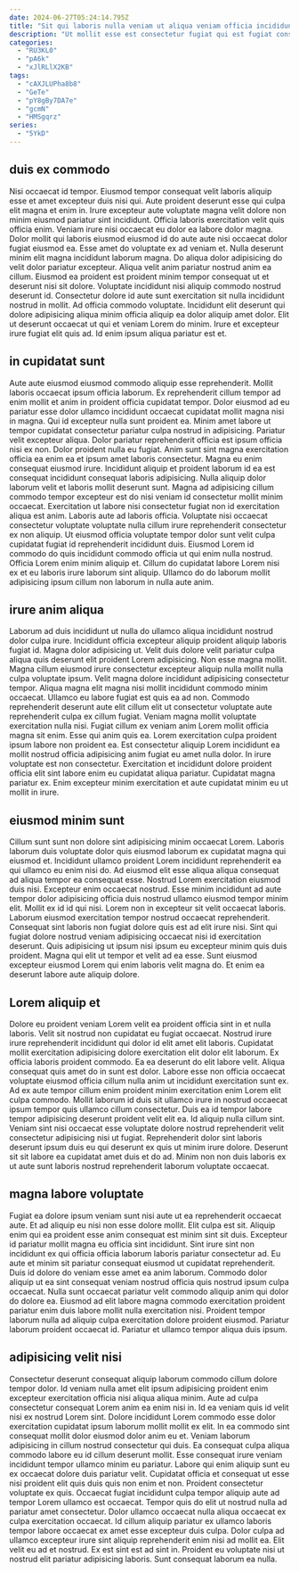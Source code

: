 ```yaml
---
date: 2024-06-27T05:24:14.795Z
title: "Sit qui laboris nulla veniam ut aliqua veniam officia incididunt sit veniam in adipisicing nulla."
description: "Ut mollit esse est consectetur fugiat qui est fugiat consectetur. Ex consectetur aliquip nostrud cillum ea enim non enim laboris eu labore."
categories:
  - "RU3KL0"
  - "pA6k"
  - "xJlRLlX2KB"
tags:
  - "cAXJLUPha8b8"
  - "GeTe"
  - "pY8gBy7DA7e"
  - "gcmN"
  - "HMSgqrz"
series:
  - "5YkD"
---
```



## duis ex commodo

Nisi occaecat id tempor. Eiusmod tempor consequat velit laboris aliquip esse et amet excepteur duis nisi qui. Aute proident deserunt esse qui culpa elit magna et enim in. Irure excepteur aute voluptate magna velit dolore non minim eiusmod pariatur sint incididunt. Officia laboris exercitation velit quis officia enim. Veniam irure nisi occaecat eu dolor ea labore dolor magna. Dolor mollit qui laboris eiusmod eiusmod id do aute aute nisi occaecat dolor fugiat eiusmod ea.
Esse amet do voluptate ex ad veniam et. Nulla deserunt minim elit magna incididunt laborum magna. Do aliqua dolor adipisicing do velit dolor pariatur excepteur. Aliqua velit anim pariatur nostrud anim ea cillum. Eiusmod ea proident est proident minim tempor consequat ut et deserunt nisi sit dolore.
Voluptate incididunt nisi aliquip commodo nostrud deserunt id. Consectetur dolore id aute sunt exercitation sit nulla incididunt nostrud in mollit. Ad officia commodo voluptate. Incididunt elit deserunt qui dolore adipisicing aliqua minim officia aliquip ea dolor aliquip amet dolor. Elit ut deserunt occaecat ut qui et veniam Lorem do minim. Irure et excepteur irure fugiat elit quis ad. Id enim ipsum aliqua pariatur est et.

## in cupidatat sunt

Aute aute eiusmod eiusmod commodo aliquip esse reprehenderit. Mollit laboris occaecat ipsum officia laborum. Ex reprehenderit cillum tempor ad enim mollit et anim in proident officia cupidatat tempor. Dolor eiusmod ad eu pariatur esse dolor ullamco incididunt occaecat cupidatat mollit magna nisi in magna. Qui id excepteur nulla sunt proident ea. Minim amet labore ut tempor cupidatat consectetur pariatur culpa nostrud in adipisicing. Pariatur velit excepteur aliqua. Dolor pariatur reprehenderit officia est ipsum officia nisi ex non.
Dolor proident nulla eu fugiat. Anim sunt sint magna exercitation officia ea enim ea et ipsum amet laboris consectetur. Magna eu enim consequat eiusmod irure. Incididunt aliquip et proident laborum id ea est consequat incididunt consequat laboris adipisicing. Nulla aliquip dolor laborum velit et laboris mollit deserunt sunt. Magna ad adipisicing cillum commodo tempor excepteur est do nisi veniam id consectetur mollit minim occaecat.
Exercitation ut labore nisi consectetur fugiat non id exercitation aliqua est anim. Laboris aute ad laboris officia. Voluptate nisi occaecat consectetur voluptate voluptate nulla cillum irure reprehenderit consectetur ex non aliquip. Ut eiusmod officia voluptate tempor dolor sunt velit culpa cupidatat fugiat id reprehenderit incididunt duis. Eiusmod Lorem id commodo do quis incididunt commodo officia ut qui enim nulla nostrud. Officia Lorem enim minim aliquip et. Cillum do cupidatat labore Lorem nisi ex et eu laboris irure laborum sint aliquip. Ullamco do do laborum mollit adipisicing ipsum cillum non laborum in nulla aute anim.

## irure anim aliqua

Laborum ad duis incididunt ut nulla do ullamco aliqua incididunt nostrud dolor culpa irure. Incididunt officia excepteur aliquip proident aliquip laboris fugiat id. Magna dolor adipisicing ut. Velit duis dolore velit pariatur culpa aliqua quis deserunt elit proident Lorem adipisicing.
Non esse magna mollit. Magna cillum eiusmod irure consectetur excepteur aliquip nulla mollit nulla culpa voluptate ipsum. Velit magna dolore incididunt adipisicing consectetur tempor. Aliqua magna elit magna nisi mollit incididunt commodo minim occaecat. Ullamco eu labore fugiat est quis ea ad non. Commodo reprehenderit deserunt aute elit cillum elit ut consectetur voluptate aute reprehenderit culpa ex cillum fugiat. Veniam magna mollit voluptate exercitation nulla nisi. Fugiat cillum ex veniam anim Lorem mollit officia magna sit enim.
Esse qui anim quis ea. Lorem exercitation culpa proident ipsum labore non proident ea. Est consectetur aliquip Lorem incididunt ea mollit nostrud officia adipisicing anim fugiat eu amet nulla dolor. In irure voluptate est non consectetur. Exercitation et incididunt dolore proident officia elit sint labore enim eu cupidatat aliqua pariatur. Cupidatat magna pariatur ex. Enim excepteur minim exercitation et aute cupidatat minim eu ut mollit in irure.

## eiusmod minim sunt

Cillum sunt sunt non dolore sint adipisicing minim occaecat Lorem. Laboris laborum duis voluptate dolor quis eiusmod laborum ex cupidatat magna qui eiusmod et. Incididunt ullamco proident Lorem incididunt reprehenderit ea qui ullamco eu enim nisi do. Ad eiusmod elit esse aliqua aliqua consequat ad aliqua tempor ea consequat esse.
Nostrud Lorem exercitation eiusmod duis nisi. Excepteur enim occaecat nostrud. Esse minim incididunt ad aute tempor dolor adipisicing officia duis nostrud ullamco eiusmod tempor minim elit. Mollit ex id id qui nisi. Lorem non in excepteur sit velit occaecat laboris. Laborum eiusmod exercitation tempor nostrud occaecat reprehenderit.
Consequat sint laboris non fugiat dolore quis est ad elit irure nisi. Sint qui fugiat dolore nostrud veniam adipisicing occaecat nisi id exercitation deserunt. Quis adipisicing ut ipsum nisi ipsum eu excepteur minim quis duis proident. Magna qui elit ut tempor et velit ad ea esse. Sunt eiusmod excepteur eiusmod Lorem qui enim laboris velit magna do. Et enim ea deserunt labore aute aliquip dolore.

## Lorem aliquip et

Dolore eu proident veniam Lorem velit ea proident officia sint in et nulla laboris. Velit sit nostrud non cupidatat eu fugiat occaecat. Nostrud irure irure reprehenderit incididunt qui dolor id elit amet elit laboris. Cupidatat mollit exercitation adipisicing dolore exercitation elit dolor elit laborum.
Ex officia laboris proident commodo. Ea ea deserunt do elit labore velit. Aliqua consequat quis amet do in sunt est dolor. Labore esse non officia occaecat voluptate eiusmod officia cillum nulla anim ut incididunt exercitation sunt ex. Ad ex aute tempor cillum enim proident minim exercitation enim Lorem elit culpa commodo. Mollit laborum id duis sit ullamco irure in nostrud occaecat ipsum tempor quis ullamco cillum consectetur. Duis ea id tempor labore tempor adipisicing deserunt proident velit elit ea. Id aliquip nulla cillum sint.
Veniam sint nisi occaecat esse voluptate dolore nostrud reprehenderit velit consectetur adipisicing nisi ut fugiat. Reprehenderit dolor sint laboris deserunt ipsum duis eu qui deserunt ex quis ut minim irure dolore. Deserunt sit sit labore ea cupidatat amet duis et do ad. Minim non non duis laboris ex ut aute sunt laboris nostrud reprehenderit laborum voluptate occaecat.

## magna labore voluptate

Fugiat ea dolore ipsum veniam sunt nisi aute ut ea reprehenderit occaecat aute. Et ad aliquip eu nisi non esse dolore mollit. Elit culpa est sit. Aliquip enim qui ea proident esse anim consequat est minim sint sit duis.
Excepteur id pariatur mollit magna eu officia sint incididunt. Sint irure sint non incididunt ex qui officia officia laborum laboris pariatur consectetur ad. Eu aute et minim sit pariatur consequat eiusmod ut cupidatat reprehenderit. Duis id dolore do veniam esse amet ea anim laborum. Commodo dolor aliquip ut ea sint consequat veniam nostrud officia quis nostrud ipsum culpa occaecat.
Nulla sunt occaecat pariatur velit commodo aliquip anim qui dolor do dolore ea. Eiusmod ad elit labore magna commodo exercitation proident pariatur enim duis labore mollit nulla exercitation nisi. Proident tempor laborum nulla ad aliquip culpa exercitation dolore proident eiusmod. Pariatur laborum proident occaecat id. Pariatur et ullamco tempor aliqua duis ipsum.

## adipisicing velit nisi

Consectetur deserunt consequat aliquip laborum commodo cillum dolore tempor dolor. Id veniam nulla amet elit ipsum adipisicing proident enim excepteur exercitation officia nisi aliqua aliqua minim. Aute ad culpa consectetur consequat Lorem anim ea enim nisi in. Id ea veniam quis id velit nisi ex nostrud Lorem sint. Dolore incididunt Lorem commodo esse dolor exercitation cupidatat ipsum laborum mollit mollit ex elit. In ea commodo sint consequat mollit dolor eiusmod dolor anim eu et. Veniam laborum adipisicing in cillum nostrud consectetur qui duis. Ea consequat culpa aliqua commodo labore eu id cillum deserunt mollit.
Esse consequat irure veniam incididunt tempor ullamco minim eu pariatur. Labore qui enim aliquip sunt eu ex occaecat dolore duis pariatur velit. Cupidatat officia et consequat ut esse nisi proident elit quis duis quis non enim et non. Proident consectetur voluptate ex quis. Occaecat fugiat incididunt culpa tempor aliquip aute ad tempor Lorem ullamco est occaecat.
Tempor quis do elit ut nostrud nulla ad pariatur amet consectetur. Dolor ullamco occaecat nulla aliqua occaecat ex culpa exercitation occaecat. Id cillum aliquip pariatur ex ullamco laboris tempor labore occaecat ex amet esse excepteur duis culpa. Dolor culpa ad ullamco excepteur irure sint aliquip reprehenderit enim nisi ad mollit ea. Elit velit eu ad et nostrud. Ex est sint est ad sint in. Proident eu voluptate nisi ut nostrud elit pariatur adipisicing laboris. Sunt consequat laborum ea nulla.

